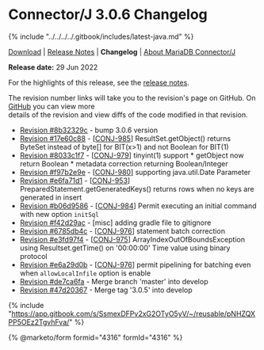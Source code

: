 # Connector/J 3.0.6 Changelog

{% include "../../../../.gitbook/includes/latest-java.md" %}

[Download](https://mariadb.com/downloads/#connectors) | [Release Notes](../../3.0/3.0.6.md) | **Changelog** | [About MariaDB Connector/J](https://app.gitbook.com/s/CjGYMsT2MVP4nd3IyW2L/mariadb-connector-j/about-mariadb-connector-j)

**Release date:** 29 Jun 2022

For the highlights of this release, see the [release notes](../../3.0/3.0.6.md).

The revision number links will take you to the revision's page on GitHub. On [GitHub](https://github.com/MariaDB/mariadb-connector-j) you can view more\
details of the revision and view diffs of the code modified in that revision.

* [Revision #8b32329c](https://github.com/mariadb-corporation/mariadb-connector-j/commit/8b32329c) - bump 3.0.6 version
* [Revision #17e60c88](https://github.com/mariadb-corporation/mariadb-connector-j/commit/17e60c88) - \[[CONJ-985](https://jira.mariadb.org/browse/CONJ-985)] ResultSet.getObject() returns ByteSet instead of byte\[] for BIT(x>1) and not Boolean for BIT(1)
* [Revision #8033c1f7](https://github.com/mariadb-corporation/mariadb-connector-j/commit/8033c1f7) - \[[CONJ-979](https://jira.mariadb.org/browse/CONJ-979)] tinyint(1) support \* getObject now return Boolean \* metadata correction returning Boolean/Integer
* [Revision #f97b2e9e](https://github.com/mariadb-corporation/mariadb-connector-j/commit/f97b2e9e) - \[[CONJ-980](https://jira.mariadb.org/browse/CONJ-980)] supporting java.util.Date Parameter
* [Revision #e6fa71d1](https://github.com/mariadb-corporation/mariadb-connector-j/commit/e6fa71d1) - \[[CONJ-953](https://jira.mariadb.org/browse/CONJ-953)] PreparedStatement.getGeneratedKeys() returns rows when no keys are generated in insert
* [Revision #b06d9586](https://github.com/mariadb-corporation/mariadb-connector-j/commit/b06d9586) - \[[CONJ-984](https://jira.mariadb.org/browse/CONJ-984)] Permit executing an initial command with new option `initSql`
* [Revision #f42d29ac](https://github.com/mariadb-corporation/mariadb-connector-j/commit/f42d29ac) - \[misc] adding gradle file to gitignore
* [Revision #6785db4c](https://github.com/mariadb-corporation/mariadb-connector-j/commit/6785db4c) - \[[CONJ-976](https://jira.mariadb.org/browse/CONJ-976)] statement batch correction
* [Revision #e3fd97f4](https://github.com/mariadb-corporation/mariadb-connector-j/commit/e3fd97f4) - \[[CONJ-975](https://jira.mariadb.org/browse/CONJ-975)] ArrayIndexOutOfBoundsException using Resultset.getTime() on '00:00:00' Time value using binary protocol
* [Revision #e6a29d0b](https://github.com/mariadb-corporation/mariadb-connector-j/commit/e6a29d0b) - \[[CONJ-976](https://jira.mariadb.org/browse/CONJ-976)] permit pipelining for batching even when `allowLocalInfile` option is enable
* [Revision #de7ca6fa](https://github.com/mariadb-corporation/mariadb-connector-j/commit/de7ca6fa) - Merge branch 'master' into develop
* [Revision #47d20367](https://github.com/mariadb-corporation/mariadb-connector-j/commit/47d20367) - Merge tag '3.0.5' into develop

{% include "https://app.gitbook.com/s/SsmexDFPv2xG2OTyO5yV/~/reusable/pNHZQXPP5OEz2TgvhFva/" %}

{% @marketo/form formid="4316" formId="4316" %}
